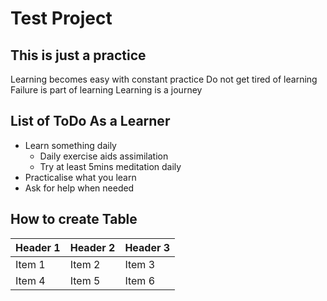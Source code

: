 # Test Project
## This is just a practice 
Learning becomes easy with constant practice
Do not get tired of learning
Failure is part of learning
Learning is a journey

## List of ToDo As a Learner
+ Learn something daily
  * Daily exercise aids assimilation
  * Try at least 5mins meditation daily
+ Practicalise what you learn
+ Ask for help when needed
  
## How to create Table
| Header 1 | Header 2 | Header 3 |
| -------- | --------- | ---------|
| Item 1 | Item 2 | Item 3 |
| Item 4 | Item 5 | Item 6 |
